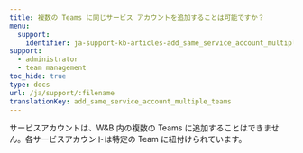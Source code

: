 ```yaml
---
title: 複数の Teams に同じサービス アカウントを追加することは可能ですか？
menu:
  support:
    identifier: ja-support-kb-articles-add_same_service_account_multiple_teams
support:
  - administrator
  - team management
toc_hide: true
type: docs
url: /ja/support/:filename
translationKey: add_same_service_account_multiple_teams
---
```

サービスアカウントは、W&B 内の複数の Teams に追加することはできません。各サービスアカウントは特定の Team に紐付けられています。